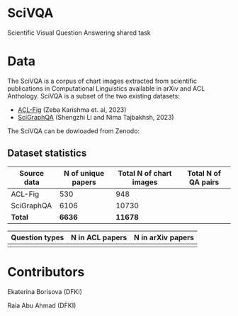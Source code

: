# SciVQA
Scientific Visual Question Answering shared task

# Data

The SciVQA is a corpus of chart images extracted from scientific publications in Computational Linguistics available in arXiv and ACL Anthology. SciVQA is a subset of the two existing datasets:
* [ACL-Fig](https://huggingface.co/datasets/citeseerx/ACL-fig) (Zeba Karishma et. al, 2023)
* [SciGraphQA](https://huggingface.co/datasets/alexshengzhili/SciGraphQA-295K-train?row=0) (Shengzhi Li and Nima Tajbakhsh, 2023)

The SciVQA can be dowloaded from Zenodo: 

## Dataset statistics

| Source data | N of unique papers | Total N of chart images | Total N of QA pairs | 
|-------------|--------------------|-------------------------|---------------------|
|  ACL-Fig    |   530              |   948                   |                     | 
|  SciGraphQA |   6106             |   10730                 |                     | 
|  **Total**  |   **6636**         |   **11678**             |                     | 

| Question types | N in ACL papers | N in arXiv papers| 
|----------------|-----------------|------------------|
|                |                 |                  |             

# Contributors

Ekaterina Borisova (DFKI)

Raia Abu Ahmad (DFKI)
